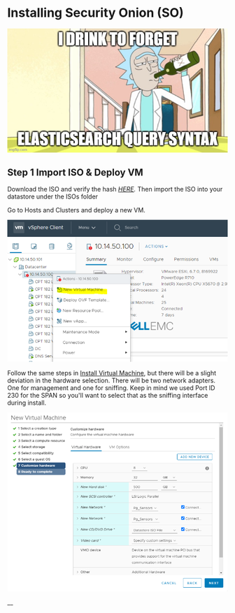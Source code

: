 # Installing Security Onion \(SO\)

![](../.gitbook/assets/image%20%2863%29.png)

## Step 1 Import ISO & Deploy VM

Download the ISO and verify the hash [_HERE_](https://github.com/Security-Onion-Solutions/security-onion)_._ Then import the ISO into your datastore under the ISOs folder   
  
Go to Hosts and Clusters and deploy a new VM. 

![](../.gitbook/assets/image%20%28119%29.png)

Follow the same steps in [Install Virtual Machine](https://aj-labz.gitbook.io/aj-labz/building-the-lab/building-the-lab/install-virtual-machine), but there will be a slight deviation in the hardware selection. There will be two network adapters. One for management and one for sniffing. Keep in mind we used Port ID 230 for the SPAN so you'll want to select that as the sniffing interface during install.   
  


![](../.gitbook/assets/image%20%28118%29.png)

\_\_



